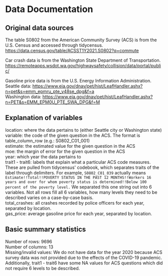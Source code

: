 # Data Documentation 
## Original data sources
The table S0802 from the American Community Survey (ACS) is from the U.S. Census and accessed through tidycensus. https://data.census.gov/table/ACSST1Y2021.S0802?q=commute 

Car crash data is from the Washington State Department of Transportation. https://remoteapps.wsdot.wa.gov/highwaysafety/collision/data/portal/public/

Gasoline price data is from the U.S. Energy Information Administration.  
Seattle data: https://www.eia.gov/dnav/pet/hist/LeafHandler.ashx?n=pet&s=emm_epmru_pte_y48se_dpg&f=a  
Washington data: https://www.eia.gov/dnav/pet/hist/LeafHandler.ashx?n=PET&s=EMM_EPM0U_PTE_SWA_DPG&f=M 

## Explanation of variables
location: where the data pertains to (either Seattle city or Washington state)
variable: the code of the given question in the ACS. The format is table_column_row (e.g.: S0802_C01_001)\
estimate: the estimated value for the given question in the ACS\
moe: the margin of error for the given question in the ACS\
year: which year the data pertains to\
trait1 - trait6: labels that explain what a particular ACS code measures. These are pulled from tidycensus' codebook, which separates traits of the label through delimiters. For example, `S0802_C01_039` actually means `Estimate!!Total!!POVERTY STATUS IN THE PAST 12 MONTHS!!Workers 16 years and over for whom poverty status is determined!!Below 100 percent of the poverty level.` We separated this one string out into 6 variables. Not all rows fill all 6 variables, how many levels they need to be described varies on a case-by-case basis.\
total_crashes: all crashes recorded by police officers for each year, separated by location.\
gas_price: average gasoline price for each year, separated by location.

## Basic summary statistics
Number of rows: 9696\
Number of columns: 13\
Missing/invalid values: We do not have data for the year 2020 because ACS survey data was not provided due to the effects of the COVID-19 pandemic. Additionally, trait1 - trait6 have some NA values for ACS questions which did not require 6 levels to be described.


